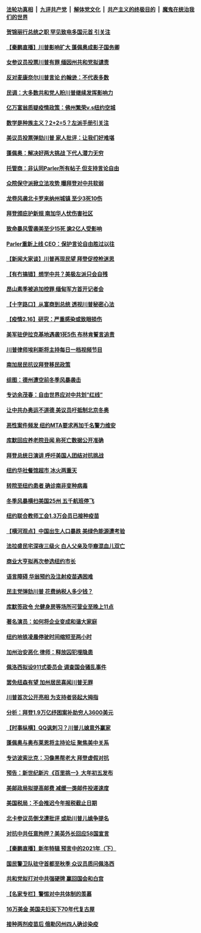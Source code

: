 

####  [法轮功真相](../../../../basic/blob/master/README.md?t=02171001) &nbsp;|&nbsp; [九评共产党](../../../../9ping.md/blob/master/README.md?t=02171001) &nbsp;|&nbsp; [解体党文化](../../../../jtdwh.md/blob/master/README.md?t=02171001)  &nbsp;|&nbsp; [共产主义的终极目的](../../../../gczydzjmd.md/blob/master/README.md?t=02171001) &nbsp;|&nbsp; [魔鬼在统治我们的世界](../../../../mgztzwmdsj.md/blob/master/README.md?t=02171001) 

#### [贺锦丽行总统之职 罕见致电多国元首 引关注](../pages/nsc412/n12756595.md?t=02171001) 

#### [【秦鹏直播】川普影响扩大 蓬佩奥成影子国务卿](../pages/nsc412/n12756512.md?t=02171001) 

#### [女参议员投票川普有罪 缅因州共和党拟谴责](../pages/nsc412/n12756434.md?t=02171001) 

#### [反对麦康奈尔川普言论 约翰逊：不代表多数](../pages/nsc412/n12756470.md?t=02171001) 

#### [民调：大多数共和党人盼川普继续发挥影响力](../pages/nsc412/n12756220.md?t=02171001) 

#### [亿万富翁质疑疫情政策：佛州繁荣v.s纽约空城](../pages/nsc412/n12756353.md?t=02171001) 

#### [数学是种族主义？2+2=5？左派手册引关注](../pages/nsc412/n12755204.md?t=02171001) 

#### [美议员投票弹劾川普 家人批评：让我们好难堪](../pages/nsc412/n12756307.md?t=02171001) 

#### [蓬佩奥：解决好两大挑战 下代人潜力无穷](../pages/nsc412/n12756290.md?t=02171001) 

#### [托管商：非认同Parler所有帖子 但支持言论自由](../pages/nsc412/n12756224.md?t=02171001) 

#### [众院保守派掀立法攻势 曝拜登对中共软弱](../pages/nsc412/n12756062.md?t=02171001) 

#### [龙卷风袭北卡罗来纳州城镇 至少3死10伤](../pages/nsc412/n12755973.md?t=02171001) 

#### [拜登颁庇护新规 南加华人忧伤害社区](../pages/nsc412/n12752852.md?t=02171001) 

#### [致命暴风雪袭美至少15死 逾2亿人受影响](../pages/nsc412/n12755956.md?t=02171001) 

#### [Parler重新上线 CEO：保护言论自由胜过以往](../pages/nsc412/n12755850.md?t=02171001) 

#### [【新闻大家谈】川普再现民望 拜登促控枪迷思](../pages/nsc412/n12755948.md?t=02171001) 

#### [【有冇搞错】想学中共？美极左派只会自残](../pages/nsc412/n12754938.md?t=02171001) 

#### [昂山素季被追加控罪 缅甸军方首开记者会](../pages/nsc412/n12755901.md?t=02171001) 

#### [【十字路口】从富商到总统 透视川普秘密心法](../pages/nsc412/n12755183.md?t=02171001) 

#### [【疫情2.16】研究：严重感染或致眼损伤](../pages/nsc412/n12755634.md?t=02171001) 

#### [美军驻伊拉克基地遇袭1死5伤 布林肯誓言追责](../pages/nsc412/n12755508.md?t=02171001) 

#### [川普律师埃利斯将主持每日一档视频节目](../pages/nsc412/n12755461.md?t=02171001) 

#### [南加居民抗议拜登移民政策](../pages/nsc412/n12755484.md?t=02171001) 

#### [组图：德州遭空前冬季风暴袭击](../pages/nsc412/n12755460.md?t=02171001) 

#### [专访余茂春：自由世界应对中共划“红线”](../pages/nsc412/n12755344.md?t=02171001) 

#### [让中共办奥运不道德 美议员吁抵制北京冬奥](../pages/nsc412/n12755311.md?t=02171001) 

#### [恶性案件频发 纽约MTA要求再加千名警力维安](../pages/nsc412/n12755232.md?t=02171001) 

#### [库默回应养老院丑闻 称死亡数据公开准确](../pages/nsc412/n12755237.md?t=02171001) 

#### [拜登总统日演讲 呼吁美国人团结对抗挑战](../pages/nsc412/n12755160.md?t=02171001) 

#### [纽约华社餐馆超市 冰火两重天](../pages/nsc412/n12755319.md?t=02171001) 

#### [转院至纽约患者 确诊南非变种病毒](../pages/nsc412/n12755240.md?t=02171001) 

#### [冬季风暴横扫美国25州 五千航班停飞](../pages/nsc412/n12755235.md?t=02171001) 

#### [纽约联合教师工会1.3万会员已接种疫苗](../pages/nsc412/n12755127.md?t=02171001) 

#### [【横河观点】中国出生人口暴跌 美绿色能源遭考验](../pages/nsc412/n12754990.md?t=02171001) 

#### [法拉盛民宅深夜三级火 白人父亲及华裔混血儿双亡](../pages/nsc412/n12755243.md?t=02171001) 

#### [商业大亨拟再次参选纽约市长](../pages/nsc412/n12755131.md?t=02171001) 

#### [语言障碍  华翁预约及注射疫苗遇困难](../pages/nsc412/n12755229.md?t=02171001) 

#### [民主党弹劾川普 花费纳税人多少钱？](../pages/nsc412/n12755207.md?t=02171001) 

#### [库默签政令 允健身房等场所可营业至晚上11点](../pages/nsc412/n12755217.md?t=02171001) 

#### [著名演员：如何将企业变成和谐大家庭](../pages/nsc412/n12755211.md?t=02171001) 

#### [纽约地铁凌晨停驶时间缩短至两小时](../pages/nsc412/n12755214.md?t=02171001) 

#### [加州治安恶化 律师：释放囚犯埋隐患](../pages/nsc412/n12755163.md?t=02171001) 

#### [佩洛西拟设911式委员会 调查国会骚乱事件](../pages/nsc412/n12755047.md?t=02171001) 

#### [罢免纽森有望 加州居民喜闻川普无罪](../pages/nsc412/n12753318.md?t=02171001) 

#### [川普首次公开亮相 为支持者竖起大拇指](../pages/nsc412/n12755020.md?t=02171001) 

#### [分析：拜登1.9万亿纾困案补助穷人3600美元](../pages/nsc412/n12754896.md?t=02171001) 

#### [【时事纵横】QQ讽刺习？川普儿媳意外赢家](../pages/nsc412/n12754813.md?t=02171001) 

#### [蓬佩奥与奥布莱恩将主持论坛 聚焦美中关系](../pages/nsc412/n12754640.md?t=02171001) 

#### [专访波索比克：习像黑帮老大 拜登虚假对抗](../pages/nsc412/n12754800.md?t=02171001) 

#### [预告：新世纪新片《百里挑一》大年初五发布](../pages/nsc412/n12741277.md?t=02171001) 

#### [美邮政局拟提高邮费 减缓一类邮件投递速度](../pages/nsc412/n12754729.md?t=02171001) 

#### [美国税局：不会推迟今年报税截止日期](../pages/nsc412/n12754872.md?t=02171001) 

#### [北卡参议员倒戈遭批评 或助川普儿媳争提名](../pages/nsc412/n12754560.md?t=02171001) 

#### [对抗中共任意拘押？美英外长回应58国宣言](../pages/nsc412/n12754684.md?t=02171001) 

#### [【秦鹏直播】新年特辑 预言中的2021年（下）](../pages/nsc412/n12754784.md?t=02171001) 

#### [国民警卫队驻守首都至秋季 众议员质问佩洛西](../pages/nsc412/n12754709.md?t=02171001) 

#### [共和党拟打对中共强硬牌 赢回国会和白宫](../pages/nsc412/n12754734.md?t=02171001) 

#### [【名家专栏】警惕对中共体制的羡慕](../pages/nsc412/n12754266.md?t=02171001) 

#### [16万美金 美国夫妇买下70年代复古屋](../pages/nsc412/n12754220.md?t=02171001) 

#### [接种两剂疫苗后 俄勒冈州四人确诊染疫](../pages/nsc412/n12754481.md?t=02171001) 

